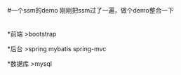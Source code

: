 #一个ssm的demo
刚刚把ssm过了一遍，做个demo整合一下
<br>
<br>
<br>
*前端
	>bootstrap
    
*后台
	>spring mybatis spring-mvc
    
*数据库
	>mysql